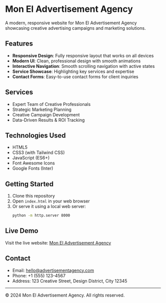 # Mon El Advertisement Agency

A modern, responsive website for Mon El Advertisement Agency showcasing creative advertising campaigns and marketing solutions.

## Features

- **Responsive Design**: Fully responsive layout that works on all devices
- **Modern UI**: Clean, professional design with smooth animations
- **Interactive Navigation**: Smooth scrolling navigation with active states
- **Service Showcase**: Highlighting key services and expertise
- **Contact Forms**: Easy-to-use contact forms for client inquiries

## Services

- Expert Team of Creative Professionals
- Strategic Marketing Planning
- Creative Campaign Development
- Data-Driven Results & ROI Tracking

## Technologies Used

- HTML5
- CSS3 (with Tailwind CSS)
- JavaScript (ES6+)
- Font Awesome Icons
- Google Fonts (Inter)

## Getting Started

1. Clone this repository
2. Open `index.html` in your web browser
3. Or serve it using a local web server:
   ```bash
   python -m http.server 8000
   ```

## Live Demo

Visit the live website: [Mon El Advertisement Agency](https://Monellll.github.io/advertisement-agency)

## Contact

- Email: hello@advertisementagency.com
- Phone: +1 (555) 123-4567
- Address: 123 Creative Street, Design District, City 12345

---

© 2024 Mon El Advertisement Agency. All rights reserved.
